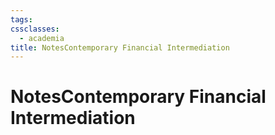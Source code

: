 ```yaml
---
tags: 
cssclasses:
  - academia
title: NotesContemporary Financial Intermediation
---
```


# NotesContemporary Financial Intermediation
